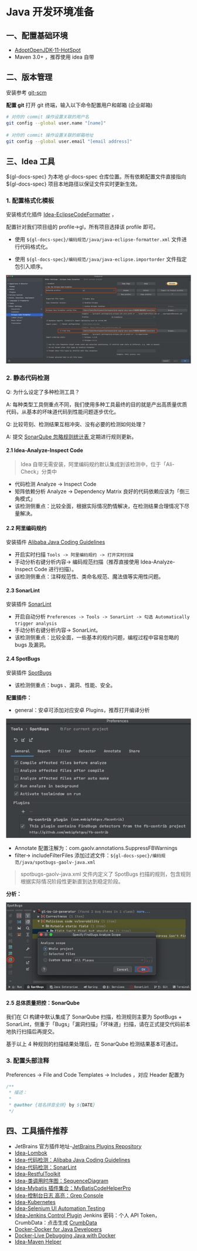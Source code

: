 # Java 开发环境准备

## 一、配置基础环境
- [AdoptOpenJDK-11-HotSpot](https://adoptopenjdk.net/)
- Maven 3.0+ ，推荐使用 idea 自带

## 二、版本管理
安装参考 [git-scm](https://git-scm.com/download)

**配置 git**
打开 git 终端，输入以下命令配置用户和邮箱 (企业邮箱)
```bash
# 对你的 commit 操作设置关联的用户名
git config --global user.name "[name]"

# 对你的 commit 操作设置关联的邮箱地址
git config --global user.email "[email address]"
```

## 三、Idea 工具

${gl-docs-spec} 为本地 gl-docs-spec 仓库位置。所有依赖配置文件直接指向 ${gl-docs-spec} 项目本地路径以保证文件实时更新生效。

### 1. 配置格式化模板
安装格式化插件 [Idea-EclipseCodeFormatter](https://plugins.jetbrains.com/plugin/index?xmlId=EclipseCodeFormatter) ，

配置针对我们项目组的 profile->gl，所有项目选择该 profile 即可。

- 使用 `${gl-docs-spec}/编码规范/java/java-eclipse-formatter.xml` 文件进行代码格式化。

- 使用 `${gl-docs-spec}/编码规范/java/java-eclipse.importorder` 文件指定包引入顺序。

![EclipseCodeFormatter](../../_images/java/EclipseCodeFormatter.png)

### 2. 静态代码检测

Q: 为什么设定了多种检测工具？

A: 每种类型工具侧重点不同，我们使用多种工具最终的目的就是产出高质量优质代码，从基本的坏味道代码到性能问题逐步优化。

Q: 比较苛刻、检测结果互相冲突、没有必要的检测如何处理？

A: 提交 [SonarQube 忽略规则统计表 ](https://hewppr0rxd.feishu.cn/sheets/shtcn7qYPmqcBCl3zwH0zSntxsg#4b971c) 定期进行规则更新。

#### 2.1 Idea-Analyze-Inspect Code
> Idea 自带无需安装，阿里编码规约默认集成到该检测中，位于「Ali-Check」分类中

- 代码检测 Analyze -> Inspect Code
- 矩阵依赖分析 Analyze -> Dependency Matrix 良好的代码依赖应该为「倒三角模式」
- 该检测侧重点：比较全面，根据实际情况酌情解决，在检测结果合理情况下尽量解决。

#### 2.2 阿里编码规约
安装插件 [Alibaba Java Coding Guidelines](https://plugins.jetbrains.com/plugin/10046-alibaba-java-coding-guidelines) 
- 开启实时扫描 `Tools -> 阿里编码规约 -> 打开实时扫描`
- 手动分析右键分析内容-> 编码规范扫描（推荐直接使用 Idea-Analyze-Inspect Code 进行扫描）。
- 该检测侧重点：注释规范性、类命名规范、魔法值等实用性问题。

#### 2.3 SonarLint
安装插件 [SonarLint](https://plugins.jetbrains.com/plugin/7973-sonarlint) 
- 开启自动分析 `Preferences -> Tools -> SonarLint -> 勾选 Automatically trigger analysis`
- 手动分析右键分析内容-> SonarLint。
- 该检测侧重点：比较全面，一些基本的规约问题，编程过程中容易忽略的 bugs 及漏洞。

#### 2.4 SpotBugs
安装插件 [SpotBugs](https://plugins.jetbrains.com/plugin/14014-spotbugs) 
- 该检测侧重点：bugs 、漏洞、性能、安全。

**配置插件：**
- general：安卓可添加对应安卓 Plugins，推荐打开编译分析
 
![SpotBugs-setting-general](../../_images/java/SpotBugs-setting-general.png)

- Annotate 配置注解为：com.gaolv.annotations.SuppressFBWarnings
- filter-> includeFilterFiles 添加过滤文件：`${gl-docs-spec}/编码规范/java/spotbugs-gaolv-java.xml`
> spotbugs-gaolv-java.xml 文件内定义了 SpotBugs 扫描的规则，包含规则根据实际情况阶段性更新直到达到稳定阶段。

**分析：**

![SpotBugs-analyzies](../../_images/java/SpotBugs-analyzies.png)

#### 2.5 总体质量把控：SonarQube
我们在 CI 构建中默认集成了 SonarQube 扫描，检测规则主要为 SpotBugs + SonarLint，侧重于「Bugs」「漏洞扫描」「坏味道」扫描，请在正式提交代码前本地执行扫描后再提交。

基于以上 4 种规则的扫描结果处理后，在 SonarQube 检测结果基本可通过。

### 3. 配置头部注释
Preferences -> File and Code Templates -> Includes ，对应 Header 配置为
```java
/**
 * 描述：
 *
 * @author {姓名拼音全拼} by ${DATE}
 */
```

## 四、工具插件推荐
- JetBrains 官方插件地址-[JetBrains Plugins Repository](https://plugins.jetbrains.com/)
- [Idea-Lombok](https://plugins.jetbrains.com/plugin/6317-lombok)
- [Idea-代码检测：Alibaba Java Coding Guidelines](https://plugins.jetbrains.com/plugin/10046-alibaba-java-coding-guidelines)
- [Idea-代码检测：SonarLint](https://plugins.jetbrains.com/plugin/7973-sonarlint)
- [Idea-RestfulToolkit](https://plugins.jetbrains.com/plugin/10292-restfultoolkit)
- [Idea-类调用时序图：SequenceDiagram](https://plugins.jetbrains.com/plugin/8286-sequencediagram/)
- [Idea-Mybatis 插件集合：MyBatisCodeHelperPro](https://plugins.jetbrains.com/plugin/9837-mybatiscodehelperpro)
- [Idea-控制台日志 高亮：Grep Console](https://plugins.jetbrains.com/plugin/7125-grep-console/)
- [Idea-Kubernetes](https://plugins.jetbrains.com/plugin/10485-kubernetes)
- [Idea-Selenium UI Automation Testing](https://plugins.jetbrains.com/plugin/13691-selenium-ui-automation-testing)
- [Idea-Jenkins Control Plugin](https://plugins.jetbrains.com/plugin/6110-jenkins-control-plugin) Jenkins 密码：个人 API Token，CrumbData：点击生成 [CrumbData](https://jenkins.gaolvzongheng.com//crumbIssuer/api/xml?tree=crumb#)
- [Docker-Docker for Java Developers](https://github.com/docker/labs/tree/master/developer-tools/java)
- [Docker-Live Debugging Java with Docker](https://github.com/docker/labs/tree/master/developer-tools/java-debugging)
- [Idea-Maven Helper](https://plugins.jetbrains.com/plugin/7179-maven-helper)
